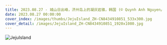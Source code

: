 ```yaml
---
title: 2023.08.27 - 城山日出峰，济州岛上的凝灰岩锥，韩国 (© Quynh Anh Nguyen/Getty Images)
date: 2023.08.27 00:00:00
cover_index: /images/thumbs/JejuIsland_ZH-CN8434910851_533x300.jpg
cover_detail: /images/JejuIsland_ZH-CN8434910851_1920x1080.jpg
---
```


![JejuIsland](/images/JejuIsland_ZH-CN8434910851_1920x1080.jpg)
